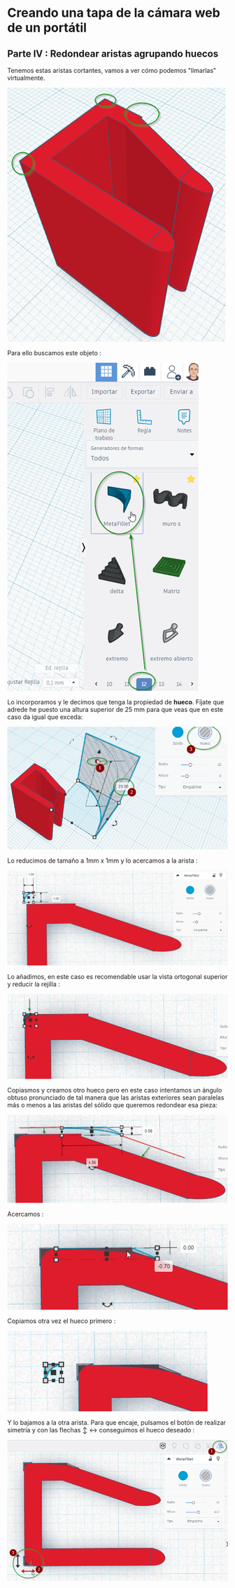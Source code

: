 # Creando una tapa de la cámara web de un portátil
## Parte IV : Redondear aristas agrupando huecos

Tenemos estas aristas cortantes, vamos a ver cómo podemos "limarlas" virtualmente.

![](/assets/19.png)

Para ello buscamos este objeto :

![](/assets/20.png)

Lo incorporamos y le decimos que tenga la propiedad de **hueco**. Fíjate que adrede he puesto una altura superior de 25 mm para que veas que en este caso da igual que exceda:

![](/assets/21.png)

Lo reducimos de tamaño a 1mm x 1mm y lo acercamos a la arista :

![](/assets/22.png)

Lo añadimos, en este caso es recomendable usar la vista ortogonal superior y reducir la rejilla :

![](/assets/23.png)

Copiasmos y creamos otro hueco pero en este caso intentamos un ángulo obtuso pronunciado de tal manera que las aristas exteriores sean paralelas más o menos a las aristas del sólido que queremos redondear esa pieza:

![](/assets/24.png)

Acercamos :

![](/assets/25.png)

Copiamos otra vez el hueco primero :

![](/assets/26.png)

Y lo bajamos a la otra arista. Para que encaje, pulsamos el botón de realizar simetría y con las flechas ↕ ↔ conseguimos el hueco deseado :

![](/assets/27.png)
